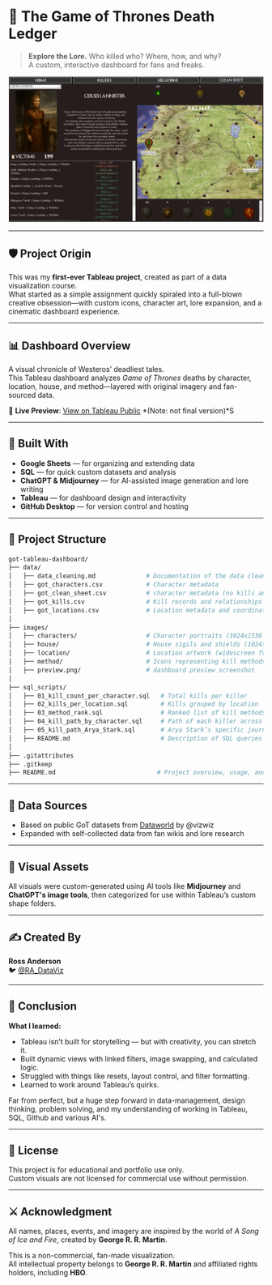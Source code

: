 # 🐉 The Game of Thrones Death Ledger

> **Explore the Lore.** Who killed who? Where, how, and why?  
> A custom, interactive dashboard for fans and freaks.

[![Dashboard Preview](images/preview.png)](https://shorturl.at/pXnf1)

---

## 🛡️ Project Origin

This was my **first-ever Tableau project**, created as part of a data visualization course.  
What started as a simple assignment quickly spiraled into a full-blown creative obsession—with custom icons, character art, lore expansion, and a cinematic dashboard experience.

---

## 📊 Dashboard Overview

A visual chronicle of Westeros’ deadliest tales.  
This Tableau dashboard analyzes *Game of Thrones* deaths by character, location, house, and method—layered with original imagery and fan-sourced data.

📍 **Live Preview**: [View on Tableau Public]() *(Note: not final version)*S

---

## 🔧 Built With

- **Google Sheets** — for organizing and extending data
- **SQL** — for quick custom datasets and analysis 
- **ChatGPT & Midjourney** — for AI-assisted image generation and lore writing  
- **Tableau** — for dashboard design and interactivity  
- **GitHub Desktop** — for version control and hosting  

---

## 📁 Project Structure

```bash 
got-tableau-dashboard/
├── data/
│   ├── data_cleaning.md              # Documentation of the data cleaning process
│   ├── got_characters.csv            # Character metadata
│   ├── got_clean_sheet.csv           # character metadata (no kills and still alive)
│   ├── got_kills.csv                 # Kill records and relationships
│   ├── got_locations.csv             # Location metadata and coordinates
│
├── images/
│   ├── characters/                   # Character portraits (1024x1536 PNGs)
│   ├── house/                        # House sigils and shields (1024x1024 PNGs)
│   ├── location/                     # Location artwork (widescreen format)
│   ├── method/                       # Icons representing kill methods (1024x1024 PNGs)
│   ├── preview.png/                  # dashboard preview screenshot
│
├── sql_scripts/
│   ├── 01_kill_count_per_character.sql   # Total kills per killer
│   ├── 02_kills_per_location.sql         # Kills grouped by location
│   ├── 03_method_rank.sql                # Ranked list of kill methods
│   ├── 04_kill_path_by_character.sql     # Path of each killer across episodes
│   ├── 05_kill_path_Arya_Stark.sql       # Arya Stark’s specific journey
│   ├── README.md                         # Description of SQL queries
│
├── .gitattributes
├── .gitkeep
├── README.md                            # Project overview, usage, and credits

```


---

## 🧙 Data Sources

- Based on public GoT datasets from [Dataworld](https://data.world/makeovermonday/2019w27) by @vizwiz  
- Expanded with self-collected data from fan wikis and lore research

---

## 🎨 Visual Assets

All visuals were custom-generated using AI tools like **Midjourney** and **ChatGPT's image tools**, then categorized for use within Tableau’s custom shape folders.

---

## ✍️ Created By

**Ross Anderson**  
🐦 [@RA_DataViz](https://x.com/RA_DataViz)

---

## 🧠 Conclusion

**What I learned:**
- Tableau isn’t built for storytelling — but with creativity, you can stretch it.
- Built dynamic views with linked filters, image swapping, and calculated logic.
- Struggled with things like resets, layout control, and filter formatting.
- Learned to work around Tableau’s quirks.

Far from perfect, but a huge step forward in data-management, design thinking, problem solving, and my understanding of working in Tableau, SQL, Github and various AI's.


---

## 📜 License

This project is for educational and portfolio use only.  
Custom visuals are not licensed for commercial use without permission.

---

## ⚔️ Acknowledgment

All names, places, events, and imagery are inspired by the world of *A Song of Ice and Fire*, created by **George R. R. Martin**.

This is a non-commercial, fan-made visualization.  
All intellectual property belongs to **George R. R. Martin** and affiliated rights holders, including **HBO**.
